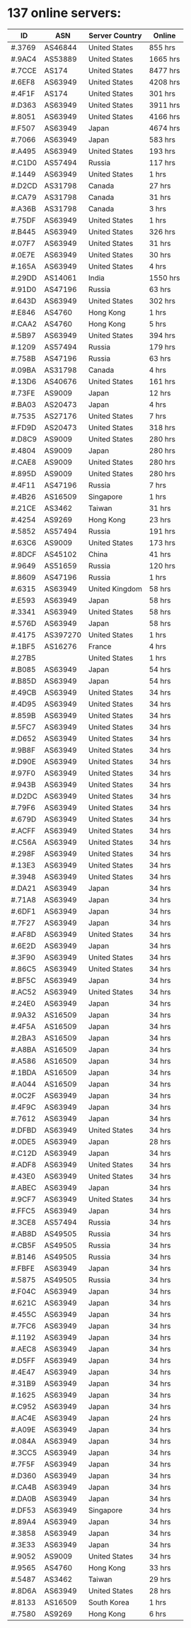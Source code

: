 # 137 online servers:

| ID | ASN | Server Country | Online |
| ------ | ------ | ------ | ------ |
| #.3769 | AS46844 | United States | 855 hrs |
| #.9AC4 | AS53889 | United States | 1665 hrs |
| #.7CCE | AS174 | United States | 8477 hrs |
| #.6EF8 | AS63949 | United States | 4208 hrs |
| #.4F1F | AS174 | United States | 301 hrs |
| #.D363 | AS63949 | United States | 3911 hrs |
| #.8051 | AS63949 | United States | 4166 hrs |
| #.F507 | AS63949 | Japan | 4674 hrs |
| #.7066 | AS63949 | Japan | 583 hrs |
| #.A495 | AS63949 | United States | 193 hrs |
| #.C1D0 | AS57494 | Russia | 117 hrs |
| #.1449 | AS63949 | United States | 1 hrs |
| #.D2CD | AS31798 | Canada | 27 hrs |
| #.CA79 | AS31798 | Canada | 31 hrs |
| #.A36B | AS31798 | Canada | 3 hrs |
| #.75DF | AS63949 | United States | 1 hrs |
| #.B445 | AS63949 | United States | 326 hrs |
| #.07F7 | AS63949 | United States | 31 hrs |
| #.0E7E | AS63949 | United States | 30 hrs |
| #.165A | AS63949 | United States | 4 hrs |
| #.29DD | AS14061 | India | 1550 hrs |
| #.91D0 | AS47196 | Russia | 63 hrs |
| #.643D | AS63949 | United States | 302 hrs |
| #.E846 | AS4760 | Hong Kong | 1 hrs |
| #.CAA2 | AS4760 | Hong Kong | 5 hrs |
| #.5B97 | AS63949 | United States | 394 hrs |
| #.1209 | AS57494 | Russia | 179 hrs |
| #.758B | AS47196 | Russia | 63 hrs |
| #.09BA | AS31798 | Canada | 4 hrs |
| #.13D6 | AS40676 | United States | 161 hrs |
| #.73FE | AS9009 | Japan | 12 hrs |
| #.BA03 | AS20473 | Japan | 4 hrs |
| #.7535 | AS27176 | United States | 7 hrs |
| #.FD9D | AS20473 | United States | 318 hrs |
| #.D8C9 | AS9009 | United States | 280 hrs |
| #.4804 | AS9009 | Japan | 280 hrs |
| #.CAE8 | AS9009 | United States | 280 hrs |
| #.895D | AS9009 | United States | 280 hrs |
| #.4F11 | AS47196 | Russia | 7 hrs |
| #.4B26 | AS16509 | Singapore | 1 hrs |
| #.21CE | AS3462 | Taiwan | 31 hrs |
| #.4254 | AS9269 | Hong Kong | 23 hrs |
| #.5852 | AS57494 | Russia | 191 hrs |
| #.63C6 | AS9009 | United States | 173 hrs |
| #.8DCF | AS45102 | China | 41 hrs |
| #.9649 | AS51659 | Russia | 120 hrs |
| #.8609 | AS47196 | Russia | 1 hrs |
| #.6315 | AS63949 | United Kingdom | 58 hrs |
| #.E593 | AS63949 | Japan | 58 hrs |
| #.3341 | AS63949 | United States | 58 hrs |
| #.576D | AS63949 | Japan | 58 hrs |
| #.4175 | AS397270 | United States | 1 hrs |
| #.1BF5 | AS16276 | France | 4 hrs |
| #.27B5 |  | United States | 1 hrs |
| #.B085 | AS63949 | Japan | 54 hrs |
| #.B85D | AS63949 | Japan | 54 hrs |
| #.49CB | AS63949 | United States | 34 hrs |
| #.4D95 | AS63949 | United States | 34 hrs |
| #.859B | AS63949 | United States | 34 hrs |
| #.5FC7 | AS63949 | United States | 34 hrs |
| #.D652 | AS63949 | United States | 34 hrs |
| #.9B8F | AS63949 | United States | 34 hrs |
| #.D90E | AS63949 | United States | 34 hrs |
| #.97F0 | AS63949 | United States | 34 hrs |
| #.943B | AS63949 | United States | 34 hrs |
| #.D2DC | AS63949 | United States | 34 hrs |
| #.79F6 | AS63949 | United States | 34 hrs |
| #.679D | AS63949 | United States | 34 hrs |
| #.ACFF | AS63949 | United States | 34 hrs |
| #.C56A | AS63949 | United States | 34 hrs |
| #.298F | AS63949 | United States | 34 hrs |
| #.13E3 | AS63949 | United States | 34 hrs |
| #.3948 | AS63949 | United States | 34 hrs |
| #.DA21 | AS63949 | Japan | 34 hrs |
| #.71A8 | AS63949 | Japan | 34 hrs |
| #.6DF1 | AS63949 | Japan | 34 hrs |
| #.7F27 | AS63949 | Japan | 34 hrs |
| #.AF8D | AS63949 | United States | 34 hrs |
| #.6E2D | AS63949 | Japan | 34 hrs |
| #.3F90 | AS63949 | United States | 34 hrs |
| #.86C5 | AS63949 | United States | 34 hrs |
| #.BF5C | AS63949 | Japan | 34 hrs |
| #.AC52 | AS63949 | United States | 34 hrs |
| #.24E0 | AS63949 | Japan | 34 hrs |
| #.9A32 | AS16509 | Japan | 34 hrs |
| #.4F5A | AS16509 | Japan | 34 hrs |
| #.2BA3 | AS16509 | Japan | 34 hrs |
| #.A8BA | AS16509 | Japan | 34 hrs |
| #.A586 | AS16509 | Japan | 34 hrs |
| #.1BDA | AS16509 | Japan | 34 hrs |
| #.A044 | AS16509 | Japan | 34 hrs |
| #.0C2F | AS63949 | Japan | 34 hrs |
| #.4F9C | AS63949 | Japan | 34 hrs |
| #.7612 | AS63949 | Japan | 34 hrs |
| #.DFBD | AS63949 | United States | 34 hrs |
| #.0DE5 | AS63949 | Japan | 28 hrs |
| #.C12D | AS63949 | Japan | 34 hrs |
| #.ADF8 | AS63949 | United States | 34 hrs |
| #.43E0 | AS63949 | United States | 34 hrs |
| #.ABEC | AS63949 | Japan | 34 hrs |
| #.9CF7 | AS63949 | United States | 34 hrs |
| #.FFC5 | AS63949 | Japan | 34 hrs |
| #.3CE8 | AS57494 | Russia | 34 hrs |
| #.AB8D | AS49505 | Russia | 34 hrs |
| #.CB5F | AS49505 | Russia | 34 hrs |
| #.B146 | AS49505 | Russia | 34 hrs |
| #.FBFE | AS63949 | Japan | 34 hrs |
| #.5875 | AS49505 | Russia | 34 hrs |
| #.F04C | AS63949 | Japan | 34 hrs |
| #.621C | AS63949 | Japan | 34 hrs |
| #.455C | AS63949 | Japan | 34 hrs |
| #.7FC6 | AS63949 | Japan | 34 hrs |
| #.1192 | AS63949 | Japan | 34 hrs |
| #.AEC8 | AS63949 | Japan | 34 hrs |
| #.D5FF | AS63949 | Japan | 34 hrs |
| #.4E47 | AS63949 | Japan | 34 hrs |
| #.31B9 | AS63949 | Japan | 34 hrs |
| #.1625 | AS63949 | Japan | 34 hrs |
| #.C952 | AS63949 | Japan | 34 hrs |
| #.AC4E | AS63949 | Japan | 24 hrs |
| #.A09E | AS63949 | Japan | 34 hrs |
| #.084A | AS63949 | Japan | 34 hrs |
| #.3CC5 | AS63949 | Japan | 34 hrs |
| #.7F5F | AS63949 | Japan | 34 hrs |
| #.D360 | AS63949 | Japan | 34 hrs |
| #.CA4B | AS63949 | Japan | 34 hrs |
| #.DA0B | AS63949 | Japan | 34 hrs |
| #.DF53 | AS63949 | Singapore | 34 hrs |
| #.89A4 | AS63949 | Japan | 34 hrs |
| #.3858 | AS63949 | Japan | 34 hrs |
| #.3E33 | AS63949 | Japan | 34 hrs |
| #.9052 | AS9009 | United States | 34 hrs |
| #.9565 | AS4760 | Hong Kong | 33 hrs |
| #.5487 | AS3462 | Taiwan | 29 hrs |
| #.8D6A | AS63949 | United States | 28 hrs |
| #.8133 | AS16509 | South Korea | 1 hrs |
| #.7580 | AS9269 | Hong Kong | 6 hrs |

